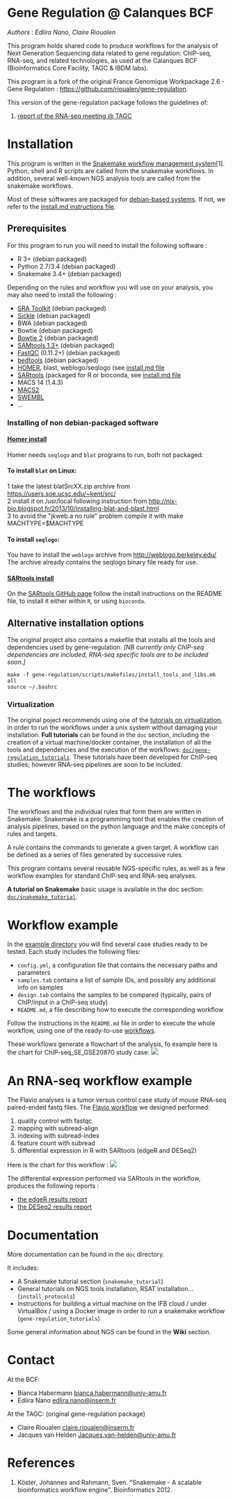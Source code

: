 # Gene Regulation @ Calanques BCF  
*Authors : Edlira Nano, Claire Rioualen*

This program holds shared code to produce workflows for the analysis of Next
Generation Sequencing data related to gene regulation: ChIP-seq,
RNA-seq, and related technologies, as used at the Calanques BCF (Bioinformatics Core Facility, TAGC & IBDM labs). 

This program is a fork of the original France Genomique Workpackage 2.6 - Gene Regulation : https://github.com/rioualen/gene-regulation.

This version of the gene-regulation package follows the guidelines of: 
1) [report of the RNA-seq meeting @ TAGC](https://github.com/TAGC-bioinformatics/RNAseqmake/blob/master/doc/preliminaries/report-RNA-seq-pipeline.md) 

# Installation

This program is written in the [Snakemake workflow management system](https://bitbucket.org/snakemake/snakemake/wiki/Home)[1]. Python, shell and R scripts are called from the snakemake workflows. In addition, several well-known NGS analysis tools are called from the snakemake workflows. 

Most of these softwares are packaged for [debian-based systems](https://www.debian.org/misc/children-distros). If not, 
we refer to the [install.md instructions file](https://github.com/TAGC-bioinformatics/gene-regulation/blob/master/install.md). 

## Prerequisites
For this program to run you will need to install the following software :

* R 3+ (debian packaged)
* Python 2.7/3.4 (debian packaged)
* Snakemake 3.4+ (debian packaged)

Depending on the rules and workflow you will use on your analysis, you may also need to install the following :

* [SRA Toolkit](http://www.ncbi.nlm.nih.gov/Traces/sra/sra.cgi?view=software) (debian packaged)
* [Sickle](https://github.com/najoshi/sickle) (debian packaged)
* BWA (debian packaged)
* Bowtie (debian packaged)
* [Bowtie 2](http://bowtie-bio.sourceforge.net/) (debian packaged)
* [SAMtools 1.3+](http://samtools.sourceforge.net/) (debian packaged)
* [FastQC](http://www.bioinformatics.babraham.ac.uk/projects/fastqc/) (0.11.2+) (debian packaged)
* [bedtools](http://bedtools.readthedocs.org/) (debian packaged)
* [HOMER](http://homer.salk.edu/homer/index.html), blast, weblogo/seqlogo (see [install.md file](https://github.com/TAGC-bioinformatics/gene-regulation/blob/master/install.md)
* [SARtools](https://github.com/PF2-pasteur-fr/SARTools) (packaged for R or bioconda, see [install.md file](https://github.com/TAGC-bioinformatics/gene-regulation/blob/master/install.md)
* MACS 14 (1.4.3)
* [MACS2](https://github.com/taoliu/MACS/)
* [SWEMBL](http://www.ebi.ac.uk/~swilder/SWEMBL/)
* ...

### Installing of non debian-packaged software

#### [Homer install](http://homer.salk.edu/homer/introduction/install.html)

Homer needs `seqlogo` and `blat` programs to run, both not packaged:

#### To install `blat` on Linux:   
1 take the latest blatSrcXX.zip archive from https://users.soe.ucsc.edu/~kent/src/  
2 install it on /usr/local following instruction from 
http://nix-bio.blogspot.fr/2013/10/installing-blat-and-blast.html  
3 to avoid the "jkweb.a no rule" problem compile it with make MACHTYPE=$MACHTYPE  

#### To install `seqlogo`:
You have to install the `weblogo` archive  from http://weblogo.berkeley.edu/
The archive already contains the seqlogo binary file ready for use.  

#### [SARtools install](https://github.com/PF2-pasteur-fr/SARTools)
On the [SARtools GitHub page](https://github.com/PF2-pasteur-fr/SARTools) follow the install instructions on the README file, to install it either within `R`, or using `bioconda`.

## Alternative installation options

The original project also contains a makefile that installs all the tools and dependencies used by gene-regulation. 
*[NB currently only ChIP-seq dependencies are included, RNA-seq specific tools are to be included soon.]*

```
make -f gene-regulation/scripts/makefiles/install_tools_and_libs.mk all
source ~/.bashrc
```
### Virtualization

The original poject recommends using one of the  [tutorials on virtualization](doc/gene-regulation_tutorials), in order to run the workflows under a unix system without damaging your installation. 
**Full tutorials** can be found in the `doc` section, including the creation of a virtual machine/docker container, the installation of all the tools and dependencies and the execution of the workflows: [`doc/gene-regulation_tutorials`](doc/gene-regulation_tutorials).
These tutorials have been developed for ChIP-seq studies; however RNA-seq pipelines are soon to be included. 

# The workflows

The workflows and the individual rules that form them are written in Snakemake. 
Snakemake is a programmimg tool that enables the creation of analysis pipelines, based on the python language and the make concepts of rules and targets. 

A rule contains the commands to generate a given target. 
A workflow can be defined as a series of files generated by successive rules. 

This program contains several reusable NGS-specific rules, as well as a few workflow examples for standard ChIP-seq and RNA-seq analyses. 

**A tutorial on Snakemake** basic usage is available in the doc section: [`doc/snakemake_tutorial`](doc/snakemake_tutorial).

# Workflow example

In the [example directory](https://github.com/TAGC-bioinformatics/gene-regulation/tree/master/examples) you will find several case studies ready to be tested. Each study includes the following files:

  * `config.yml`, a configuration file that contains the necessary paths and parameters
  * `samples.tab` contains a list of sample IDs, and possibly any additional info on samples
  * `design.tab` contains the samples to be compared (typically, pairs of ChIP/input in a ChIP-seq study)
  * `README.md`, a file describing how to execute the corresponding workflow

Follow the instructions in the `README.md` file in order to execute the whole workflow, using one of the ready-to-use [workflows](https://github.com/TAGC-bioinformatics/gene-regulation/tree/master/scripts/snakefiles/workflows).

These workflows generate a flowchart of the analysis, fo example here is the chart for ChIP-seq_SE_GSE20870 study case:
![](img/rule.png)

# An RNA-seq workflow example

The Flavio analyses is a tumor versus control case study of mouse RNA-seq paired-ended fastq files. The [Flavio workflow](https://github.com/TAGC-bioinformatics/gene-regulation/blob/master/scripts/snakefiles/workflows/RNA-seq_workflow_PE_Flavio.wf) we designed performed:  
1. quality control with fastqc
2. mapping with subread-align
3. indexing with subread-index
4. feature count with subread
5. differential expression in R with SARtools (edgeR and DESeq2)

Here is the chart for this workflow  :
![](img/flavio_rulegraph.png)

The differential expression performed via SARtools in the workflow, produces the following reports :
- [the edgeR results report](https://github.com/TAGC-bioinformatics/gene-regulation/blob/master/examples/reports/Flavio_Tumor_vs_Control_subread-align_edgeR_report.html)
- [the DESeq2 results report](https://github.com/TAGC-bioinformatics/gene-regulation/blob/master/examples/reports/Flavio_Tumor_vs_Control_subread-align_DESeq2_report.html)

# Documentation

More documentation can be found in the `doc` directory.

It includes: 

* A Snakemake tutorial section (`snakemake_tutorial`)
* General tutorials on NGS tools installation, RSAT installation... (`install_protocols`)
* Instructions for building a virtual machine on the IFB cloud / under VirtualBox / using a Docker image in order to run a snakemake workflow (`gene-regulation_tutorials`)


Some general information about NGS can be found in the **Wiki** section. 

# Contact

At the BCF:   
- Bianca Habermann <bianca.habermann@univ-amu.fr>
- Edlira Nano <edlira.nano@inserm.fr>

At the TAGC: (original gene-regulation package)  
- Claire Rioualen <claire.rioualen@inserm.fr>
- Jacques van Helden <Jacques.van-helden@univ-amu.fr>

# References 

1. Köster, Johannes and Rahmann, Sven. "Snakemake - A scalable bioinformatics workflow engine". Bioinformatics 2012.

